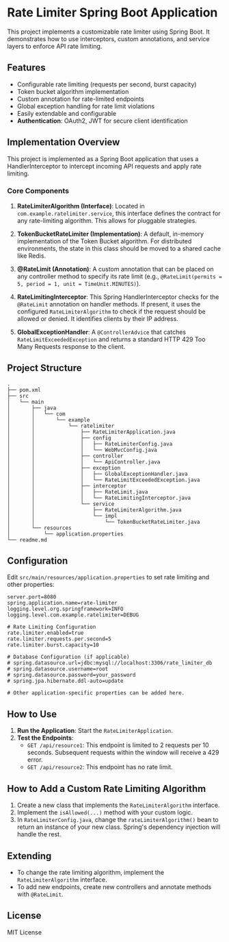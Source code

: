 # Rate Limiter Spring Boot Application

This project implements a customizable rate limiter using Spring Boot. It demonstrates how to use interceptors, custom annotations, and service layers to enforce API rate limiting.

## Features

- Configurable rate limiting (requests per second, burst capacity)
- Token bucket algorithm implementation
- Custom annotation for rate-limited endpoints
- Global exception handling for rate limit violations
- Easily extendable and configurable
- **Authentication**: OAuth2, JWT for secure client identification

## Implementation Overview

This project is implemented as a Spring Boot application that uses a HandlerInterceptor to intercept incoming API requests and apply rate limiting.

### Core Components

1. **RateLimiterAlgorithm (Interface)**: Located in `com.example.ratelimiter.service`, this interface defines the contract for any rate-limiting algorithm. This allows for pluggable strategies.

2. **TokenBucketRateLimiter (Implementation)**: A default, in-memory implementation of the Token Bucket algorithm. For distributed environments, the state in this class should be moved to a shared cache like Redis.

3. **@RateLimit (Annotation)**: A custom annotation that can be placed on any controller method to specify its rate limit (e.g., `@RateLimit(permits = 5, period = 1, unit = TimeUnit.MINUTES)`).

4. **RateLimitingInterceptor**: This Spring HandlerInterceptor checks for the `@RateLimit` annotation on handler methods. If present, it uses the configured `RateLimiterAlgorithm` to check if the request should be allowed or denied. It identifies clients by their IP address.

5. **GlobalExceptionHandler**: A `@ControllerAdvice` that catches `RateLimitExceededException` and returns a standard HTTP 429 Too Many Requests response to the client.

## Project Structure

```
.
├── pom.xml
├── src
│   └── main
│       ├── java
│       │   └── com
│       │       └── example
│       │           └── ratelimiter
│       │               ├── RateLimiterApplication.java
│       │               ├── config
│       │               │   ├── RateLimiterConfig.java
│       │               │   └── WebMvcConfig.java
│       │               ├── controller
│       │               │   └── ApiController.java
│       │               ├── exception
│       │               │   ├── GlobalExceptionHandler.java
│       │               │   └── RateLimitExceededException.java
│       │               ├── interceptor
│       │               │   ├── RateLimit.java
│       │               │   └── RateLimitingInterceptor.java
│       │               └── service
│       │                   ├── RateLimiterAlgorithm.java
│       │                   └── impl
│       │                       └── TokenBucketRateLimiter.java
│       └── resources
│           └── application.properties
└── readme.md
```

## Configuration

Edit `src/main/resources/application.properties` to set rate limiting and other properties:

```properties
server.port=8080
spring.application.name=rate-limiter
logging.level.org.springframework=INFO
logging.level.com.example.ratelimiter=DEBUG

# Rate Limiting Configuration
rate.limiter.enabled=true
rate.limiter.requests.per.second=5
rate.limiter.burst.capacity=10

# Database Configuration (if applicable)
# spring.datasource.url=jdbc:mysql://localhost:3306/rate_limiter_db
# spring.datasource.username=root
# spring.datasource.password=your_password
# spring.jpa.hibernate.ddl-auto=update

# Other application-specific properties can be added here.
```

## How to Use

1. **Run the Application**: Start the `RateLimiterApplication`.
2. **Test the Endpoints**:
   - `GET /api/resource1`: This endpoint is limited to 2 requests per 10 seconds. Subsequent requests within the window will receive a 429 error.
   - `GET /api/resource2`: This endpoint has no rate limit.

## How to Add a Custom Rate Limiting Algorithm

1. Create a new class that implements the `RateLimiterAlgorithm` interface.
2. Implement the `isAllowed(...)` method with your custom logic.
3. In `RateLimiterConfig.java`, change the `rateLimiterAlgorithm()` bean to return an instance of your new class. Spring's dependency injection will handle the rest.

## Extending

- To change the rate limiting algorithm, implement the `RateLimiterAlgorithm` interface.
- To add new endpoints, create new controllers and annotate methods with `@RateLimit`.

## License

MIT License

